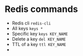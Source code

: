 # Redis commands
  - Redis cli ```redis-cli```
  - All keys ```keys *```
  - Specific key ```keys KEY_NAME```
  - Delete a key ```del KEY_NAME```
  - TTL of a key ```ttl KEY_NAME```
  - 
